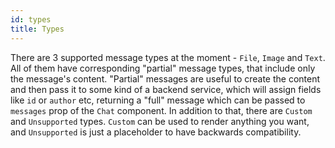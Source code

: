 ```yaml
---
id: types
title: Types
---
```


There are 3 supported message types at the moment - `File`, `Image` and `Text`. All of them have corresponding "partial" message types, that include only the message's content. "Partial" messages are useful to create the content and then pass it to some kind of a backend service, which will assign fields like `id` or `author` etc, returning a "full" message which can be passed to `messages` prop of the `Chat` component. In addition to that, there are `Custom` and `Unsupported` types. `Custom` can be used to render anything you want, and `Unsupported` is just a placeholder to have backwards compatibility. 
